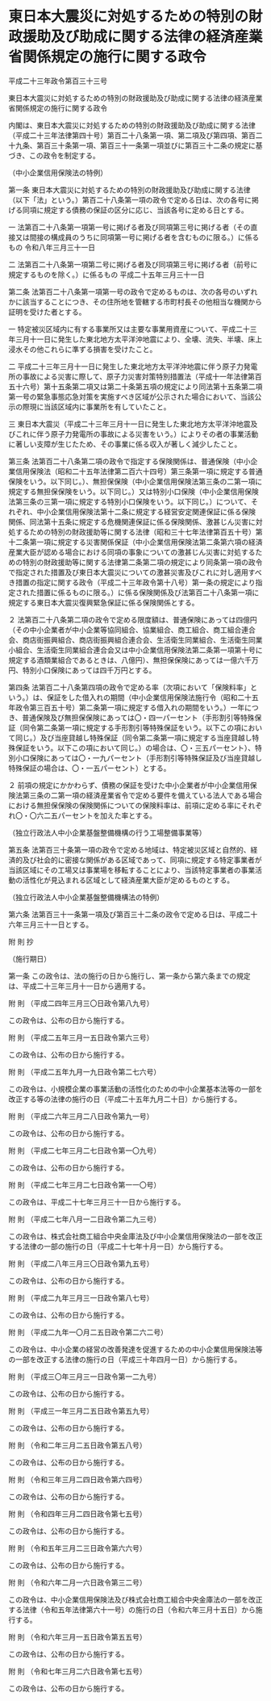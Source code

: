 # 東日本大震災に対処するための特別の財政援助及び助成に関する法律の経済産業省関係規定の施行に関する政令

平成二十三年政令第百三十三号

東日本大震災に対処するための特別の財政援助及び助成に関する法律の経済産業省関係規定の施行に関する政令

内閣は、東日本大震災に対処するための特別の財政援助及び助成に関する法律（平成二十三年法律第四十号）第百二十八条第一項、第二項及び第四項、第百二十九条、第百三十条第一項、第百三十一条第一項並びに第百三十二条の規定に基づき、この政令を制定する。

（中小企業信用保険法の特例）

第一条 東日本大震災に対処するための特別の財政援助及び助成に関する法律（以下「法」という。）第百二十八条第一項の政令で定める日は、次の各号に掲げる同項に規定する債務の保証の区分に応じ、当該各号に定める日とする。

一 法第百二十八条第一項第一号に掲げる者及び同項第三号に掲げる者（その直接又は間接の構成員のうちに同項第一号に掲げる者を含むものに限る。）に係るもの 令和八年三月三十一日

二 法第百二十八条第一項第二号に掲げる者及び同項第三号に掲げる者（前号に規定するものを除く。）に係るもの 平成二十五年三月三十一日

第二条 法第百二十八条第一項第一号の政令で定めるものは、次の各号のいずれかに該当することにつき、その住所地を管轄する市町村長その他相当な機関から証明を受けた者とする。

一 特定被災区域内に有する事業所又は主要な事業用資産について、平成二十三年三月十一日に発生した東北地方太平洋沖地震により、全壊、流失、半壊、床上浸水その他これらに準ずる損害を受けたこと。

二 平成二十三年三月十一日に発生した東北地方太平洋沖地震に伴う原子力発電所の事故による災害に際して、原子力災害対策特別措置法（平成十一年法律第百五十六号）第十五条第二項又は第二十条第五項の規定により同法第十五条第二項第一号の緊急事態応急対策を実施すべき区域が公示された場合において、当該公示の際現に当該区域内に事業所を有していたこと。

三 東日本大震災（平成二十三年三月十一日に発生した東北地方太平洋沖地震及びこれに伴う原子力発電所の事故による災害をいう。）によりその者の事業活動に著しい支障が生じたため、その事業に係る収入が著しく減少したこと。

第三条 法第百二十八条第二項の政令で指定する保険関係は、普通保険（中小企業信用保険法（昭和二十五年法律第二百六十四号）第三条第一項に規定する普通保険をいう。以下同じ。）、無担保保険（中小企業信用保険法第三条の二第一項に規定する無担保保険をいう。以下同じ。）又は特別小口保険（中小企業信用保険法第三条の三第一項に規定する特別小口保険をいう。以下同じ。）について、それぞれ、中小企業信用保険法第十二条に規定する経営安定関連保証に係る保険関係、同法第十五条に規定する危機関連保証に係る保険関係、激甚じん災害に対処するための特別の財政援助等に関する法律（昭和三十七年法律第百五十号）第十二条第一項に規定する災害関係保証（中小企業信用保険法第二条第六項の経済産業大臣が認める場合における同項の事象についての激甚じん災害に対処するための特別の財政援助等に関する法律第二条第二項の規定により同条第一項の政令で指定された措置及び東日本大震災についての激甚災害及びこれに対し適用すべき措置の指定に関する政令（平成二十三年政令第十八号）第一条の規定により指定された措置に係るものに限る。）に係る保険関係及び法第百二十八条第一項に規定する東日本大震災復興緊急保証に係る保険関係とする。

２ 法第百二十八条第二項の政令で定める限度額は、普通保険にあっては四億円（その中小企業者が中小企業等協同組合、協業組合、商工組合、商工組合連合会、商店街振興組合、商店街振興組合連合会、生活衛生同業組合、生活衛生同業小組合、生活衛生同業組合連合会又は中小企業信用保険法第二条第一項第十号に規定する酒類業組合であるときは、八億円）、無担保保険にあっては一億六千万円、特別小口保険にあっては四千万円とする。

第四条 法第百二十八条第四項の政令で定める率（次項において「保険料率」という。）は、保証をした借入れの期間（中小企業信用保険法施行令（昭和二十五年政令第三百五十号）第二条第一項に規定する借入れの期間をいう。）一年につき、普通保険及び無担保保険にあっては〇・四一パーセント（手形割引等特殊保証（同令第二条第一項に規定する手形割引等特殊保証をいう。以下この項において同じ。）及び当座貸越し特殊保証（同令第二条第一項に規定する当座貸越し特殊保証をいう。以下この項において同じ。）の場合は、〇・三五パーセント）、特別小口保険にあっては〇・一九パーセント（手形割引等特殊保証及び当座貸越し特殊保証の場合は、〇・一五パーセント）とする。

２ 前項の規定にかかわらず、債務の保証を受けた中小企業者が中小企業信用保険法第三条の二第一項の経済産業省令で定める要件を備えている法人である場合における無担保保険の保険関係についての保険料率は、前項に定める率にそれぞれ〇・〇六二五パーセントを加えた率とする。

（独立行政法人中小企業基盤整備機構の行う工場整備事業等）

第五条 法第百三十条第一項の政令で定める地域は、特定被災区域と自然的、経済的及び社会的に密接な関係がある区域であって、同項に規定する特定事業者が当該区域にその工場又は事業場を移転することにより、当該特定事業者の事業活動の活性化が見込まれる区域として経済産業大臣が定めるものとする。

（独立行政法人中小企業基盤整備機構法の特例）

第六条 法第百三十一条第一項及び第百三十二条の政令で定める日は、平成二十六年三月三十一日とする。

附 則 抄

（施行期日）

第一条 この政令は、法の施行の日から施行し、第一条から第六条までの規定は、平成二十三年三月十一日から適用する。

附 則 （平成二四年三月三〇日政令第八九号）

この政令は、公布の日から施行する。

附 則 （平成二五年三月一五日政令第六三号）

この政令は、公布の日から施行する。

附 則 （平成二五年九月一九日政令第二七六号）

この政令は、小規模企業の事業活動の活性化のための中小企業基本法等の一部を改正する等の法律の施行の日（平成二十五年九月二十日）から施行する。

附 則 （平成二六年三月二八日政令第九一号）

この政令は、公布の日から施行する。

附 則 （平成二七年三月二七日政令第一〇九号）

この政令は、公布の日から施行する。

附 則 （平成二七年三月二七日政令第一一〇号）

この政令は、平成二十七年三月三十一日から施行する。

附 則 （平成二七年八月一二日政令第二九三号）

この政令は、株式会社商工組合中央金庫法及び中小企業信用保険法の一部を改正する法律の一部の施行の日（平成二十七年十月一日）から施行する。

附 則 （平成二八年三月三〇日政令第九五号）

この政令は、公布の日から施行する。

附 則 （平成二九年三月三一日政令第八七号）

この政令は、公布の日から施行する。

附 則 （平成二九年一〇月二五日政令第二六二号）

この政令は、中小企業の経営の改善発達を促進するための中小企業信用保険法等の一部を改正する法律の施行の日（平成三十年四月一日）から施行する。

附 則 （平成三〇年三月三一日政令第一二九号）

この政令は、公布の日から施行する。

附 則 （平成三一年三月二五日政令第五九号）

この政令は、公布の日から施行する。

附 則 （令和二年三月二五日政令第五八号）

この政令は、公布の日から施行する。

附 則 （令和三年三月二四日政令第六四号）

この政令は、公布の日から施行する。

附 則 （令和四年三月二四日政令第七五号）

この政令は、公布の日から施行する。

附 則 （令和五年三月二三日政令第六六号）

この政令は、公布の日から施行する。

附 則 （令和六年二月一六日政令第三二号）

この政令は、中小企業信用保険法及び株式会社商工組合中央金庫法の一部を改正する法律（令和五年法律第六十一号）の施行の日（令和六年三月十五日）から施行する。

附 則 （令和六年三月一五日政令第五五号）

この政令は、公布の日から施行する。

附 則 （令和七年三月二六日政令第七五号）

この政令は、公布の日から施行する。
